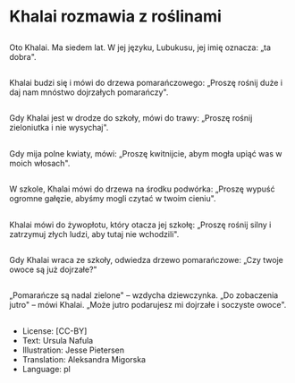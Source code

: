 # Khalai rozmawia z roślinami

##
Oto Khalai. Ma siedem lat. W jej języku, Lubukusu, jej imię oznacza: „ta dobra".

##
Khalai budzi się i mówi do drzewa pomarańczowego: „Proszę rośnij duże i daj nam mnóstwo dojrzałych pomarańczy".

##
Gdy Khalai jest w drodze do szkoły, mówi do trawy: „Proszę rośnij zieloniutka i nie wysychaj".

##
Gdy mija polne kwiaty, mówi: „Proszę kwitnijcie, abym mogła upiąć was w moich włosach".

##
W szkole, Khalai mówi do drzewa na środku podwórka: „Proszę wypuść ogromne gałęzie, abyśmy mogli czytać w twoim cieniu".

##
Khalai mówi do żywopłotu, który otacza jej szkołę: „Proszę rośnij silny i zatrzymuj złych ludzi, aby tutaj nie wchodzili".

##
Gdy Khalai wraca ze szkoły, odwiedza drzewo pomarańczowe: „Czy twoje owoce są już dojrzałe?"

##
„Pomarańcze są nadal zielone" – wzdycha dziewczynka. „Do zobaczenia jutro" – mówi Khalai. „Może jutro podarujesz mi dojrzałe i soczyste owoce".

##
* License: [CC-BY]
* Text: Ursula Nafula
* Illustration: Jesse Pietersen
* Translation: Aleksandra Migorska
* Language: pl
